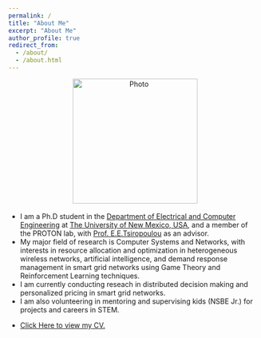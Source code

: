 ```yaml
---
permalink: /
title: "About Me"
excerpt: "About Me"
author_profile: true
redirect_from: 
  - /about/
  - /about.html
---
```

<p align="center"> &nbsp;<img src="https://geofragkos.github.io/files/unm-ece-logo.png" alt="Photo" style="width: 250px;"></p>

- I am a Ph.D student in the <a href="http://www.ece.unm.edu">Department of Electrical and Computer Engineering</a> at <a href="http://www.unm.edu">The University of New Mexico, USA</a>, and a member of the PROTON lab, with <a href="http://ece-research.unm.edu/tsiropoulou/index.html">Prof. E.E.Tsiropoulou</a> as an advisor.
- My major field of research is Computer Systems and Networks, with interests in resource allocation and optimization in heterogeneous wireless networks, artificial intelligence, and demand response management in smart grid networks using Game Theory and Reinforcement Learning techniques.
- I am currently conducting reseach in distributed decision making and personalized pricing in smart grid networks.
- I am also volunteering in mentoring and supervising kids (NSBE Jr.) for projects and careers in STEM.
- <p><a href="https://sangoleyefisayo.github.io/files/MyResume.pdf" target="_blank">Click Here to view my CV.</a></p>
